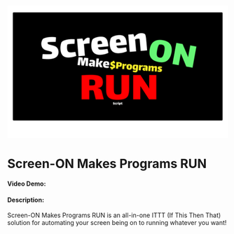 ![alt text](https://github.com/wootkennziz/cs50-final-project/blob/main/logo.png?raw=true)

# Screen-ON Makes Programs RUN

#### Video Demo: <URL HERE>

#### Description:

Screen-ON Makes Programs RUN is an all-in-one ITTT (If This Then That) solution for automating your screen being on to running whatever you want!
